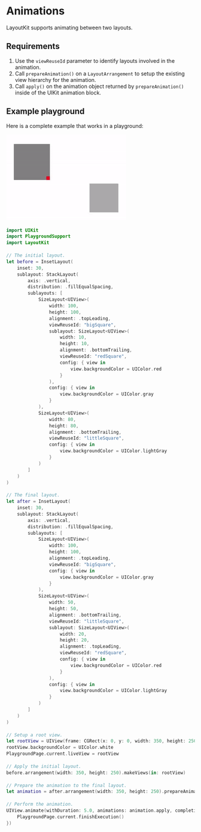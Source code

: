# Animations

LayoutKit supports animating between two layouts.

## Requirements

1. Use the `viewReuseId` parameter to identify layouts involved in the animation.
2. Call `prepareAnimation()` on a `LayoutArrangement` to setup the existing view hierarchy for the animation.
3. Call `apply()` on the animation object returned by `prepareAnimation()` inside of the UIKit animation block.

## Example playground

Here is a complete example that works in a playground:

![Animation example](img/animation-example.gif)

```swift
import UIKit
import PlaygroundSupport
import LayoutKit

// The initial layout.
let before = InsetLayout(
    inset: 30,
    sublayout: StackLayout(
        axis: .vertical,
        distribution: .fillEqualSpacing,
        sublayouts: [
            SizeLayout<UIView>(
                width: 100,
                height: 100,
                alignment: .topLeading,
                viewReuseId: "bigSquare",
                sublayout: SizeLayout<UIView>(
                    width: 10,
                    height: 10,
                    alignment: .bottomTrailing,
                    viewReuseId: "redSquare",
                    config: { view in
                        view.backgroundColor = UIColor.red
                    }
                ),
                config: { view in
                    view.backgroundColor = UIColor.gray
                }
            ),
            SizeLayout<UIView>(
                width: 80,
                height: 80,
                alignment: .bottomTrailing,
                viewReuseId: "littleSquare",
                config: { view in
                    view.backgroundColor = UIColor.lightGray
                }
            )
        ]
    )
)

// The final layout.
let after = InsetLayout(
    inset: 30,
    sublayout: StackLayout(
        axis: .vertical,
        distribution: .fillEqualSpacing,
        sublayouts: [
            SizeLayout<UIView>(
                width: 100,
                height: 100,
                alignment: .topLeading,
                viewReuseId: "bigSquare",
                config: { view in
                    view.backgroundColor = UIColor.gray
                }
            ),
            SizeLayout<UIView>(
                width: 50,
                height: 50,
                alignment: .bottomTrailing,
                viewReuseId: "littleSquare",
                sublayout: SizeLayout<UIView>(
                    width: 20,
                    height: 20,
                    alignment: .topLeading,
                    viewReuseId: "redSquare",
                    config: { view in
                        view.backgroundColor = UIColor.red
                    }
                ),
                config: { view in
                    view.backgroundColor = UIColor.lightGray
                }
            )
        ]
    )
)

// Setup a root view.
let rootView = UIView(frame: CGRect(x: 0, y: 0, width: 350, height: 250))
rootView.backgroundColor = UIColor.white
PlaygroundPage.current.liveView = rootView

// Apply the initial layout.
before.arrangement(width: 350, height: 250).makeViews(in: rootView)

// Prepare the animation to the final layout.
let animation = after.arrangement(width: 350, height: 250).prepareAnimation(for: rootView, direction: .rightToLeft)

// Perform the animation.
UIView.animate(withDuration: 5.0, animations: animation.apply, completion: { (_) in
    PlaygroundPage.current.finishExecution()
})
```
